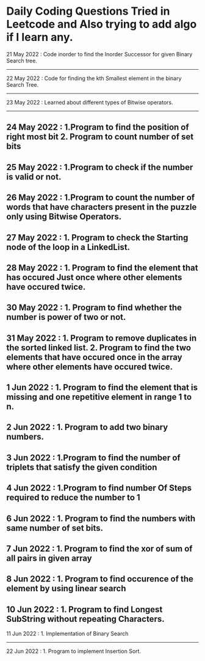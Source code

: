 # Daily Coding Questions Tried in Leetcode and Also trying to add algo if I learn any.
21 May 2022 : Code inorder to find the Inorder Successor for given Binary Search tree.

----------------------------------------------------------------------------

22 May 2022 : Code for finding the kth Smallest element in the binary Search Tree.

----------------------------------------------------------------------------

23 May 2022 : Learned about different types of Bitwise operators.

----------------------------------------------------------------------------

24 May 2022 : 1.Program to find the position of right most bit 
              2. Program to count number of set bits
----------------------------------------------------------------------------

25 May 2022 : 1.Program to check if the number is valid or not.
----------------------------------------------------------------------------

26 May 2022 : 1.Program to count the number of words that have characters present in the puzzle only using Bitwise Operators.
----------------------------------------------------------------------------

27 May 2022 : 1. Program to check the Starting node of the loop in a LinkedList.
----------------------------------------------------------------------------

28 May 2022 : 1. Program to find the element that has occured Just once where other elements have occured twice.
----------------------------------------------------------------------------

30 May 2022 : 1. Program to find whether the number is power of two or not.
----------------------------------------------------------------------------

31 May 2022 : 1. Program to remove duplicates in the sorted linked list.
              2. Program to find the two elements that have occured once in the array where other elements have occured twice.
----------------------------------------------------------------------------

1 Jun 2022 : 1. Program to find the element that is missing and one repetitive element in range 1 to n.
----------------------------------------------------------------------------

2 Jun 2022 : 1. Program to add two binary numbers.       
----------------------------------------------------------------------------

3 Jun 2022 : 1.Program to find the number of triplets that satisfy the given condition
----------------------------------------------------------------------------

4 Jun 2022 : 1.Program to find number Of Steps required to reduce the number to 1
----------------------------------------------------------------------------

6 Jun 2022 : 1. Program to find the numbers with same number of set bits.
----------------------------------------------------------------------------

7 Jun 2022 : 1. Program to find the xor of sum of all pairs in given array
----------------------------------------------------------------------------

8 Jun 2022 : 1. Program to find occurence of the element by using linear search
----------------------------------------------------------------------------

10 Jun 2022 : 1. Program to find Longest SubString without repeating Characters.
----------------------------------------------------------------------------

11 Jun 2022 : 1. Implementation of Binary Search

----------------------------------------------------------------------------

22 Jun 2022 : 1. Program to implement Insertion Sort.

